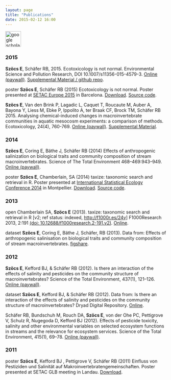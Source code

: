 ```yaml
---
layout: page
title: "Publications"
date: 2015-02-12 16:00
---
```


<a href="https://scholar.google.de/citations?user=QlQH1zEAAAAJ&hl=en" target="_blank">
<img height="49" src="http://scholar.google.de/intl/de/scholar/images/scholar_logo_lg_2011.gif" alt="google scholar">
</a>

### 2015
  
**Szöcs E**,  Schäfer RB, 2015. Ecotoxicology is not normal. Environmental Science and Pollution Research, DOI 10.1007/s11356-015-4579-3.  [Online (paywall)](http://link.springer.com/article/10.1007%2Fs11356-015-4579-3). [Supplemental Material / github repo](https://github.com/EDiLD/usetheglm).

<span class="badge badge-poster">poster</span> **Szöcs E**, Schäfer RB (2015) Ecotoxicology is not normal.
Poster presented at [SETAC Europe 2015](http://barcelona.setac.eu/?contentid=767) in Barcelona. [Download](https://github.com/EDiLD/usetheglm/raw/master/poster/poster.pdf). [Source code](https://github.com/EDiLD/usetheglm/tree/master/poster).

**Szöcs E**, Van den Brink P, Lagadic L, Caquet T, Roucaute M, Auber A, Bayona Y, Liess M, Ebke P, Ippolito A, ter Braak CF, Brock TM, Schäfer RB 2015. Analysing chemical-induced changes in macroinvertebrate communities in aquatic mesocosm experiments: a comparison of methods. Ecotoxicology, 24(4), 760-769.  [Online (paywall)](http://link.springer.com/article/10.1007/s10646-015-1421-0#). [Supplemental Material](http://edild.github.io/publications/szöcs_2015_ecotox_som.pdf).



### 2014

**Szöcs E**, Coring E, Bäthe J, Schäfer RB (2014) Effects of anthropogenic salinization on biological traits and community composition of stream macroinvertebrates. Science of The Total Environment 468–469:943–949. [Online (paywall)](http://www.sciencedirect.com/science/article/pii/S0048969713009728).

<span class="badge badge-poster">poster</span> **Szöcs E**, Chamberlain, SA (2014) taxize: taxonomic search and retrieval in R.
Poster presented at [International Statistical Ecology Conference 2014](http://isec2014.sciencesconf.org/) in Montpellier. [Download](http://edild.github.io/publications/poster_isec2014.pdf). [Source code](https://github.com/EDiLD/taxize_poster).



### 2013

<span class="badge badge-open">open</span> Chamberlain SA, **Szöcs E** (2013). taxize: taxonomic search and retrieval in R [v2; ref status: indexed, http://f1000r.es/24v] F1000Research 2013, 2:191 [(doi: 10.12688/f1000research.2-191.v2)](http://f1000research.com/articles/2-191/v2). [Online](http://f1000research.com/articles/2-191/v2/pdf).

<span class="badge badge-data">dataset</span> **Szöcs E**,  Coring E, Bäthe J, Schäfer, RB (2013). Data from: Effects of anthropogenic salinisation on biological traits and community composition of stream macroinvertebrates. [figshare](http://figshare.com/articles/Data_from_Effects_of_anthropogenic_salinisation_on_biological_traits_and_community_composition_of_stream_macroinvertebrates_/810488).



### 2012

**Szöcs E**, Kefford BJ, & Schäfer RB (2012). Is there an interaction of the effects of salinity and pesticides on the community structure of macroinvertebrates? Science of the Total Environment, 437(1), 121–126. [Online (paywall)](http://www.sciencedirect.com/science/article/pii/S004896971201011X).

<span class="badge badge-success">dataset</span> **Szöcs E**, Kefford BJ, & Schäfer RB (2012). Data from: Is there an interaction of the effects of salinity and pesticides on the community structure of macroinvertebrates? Dryad Digital Repository. [Online](http://datadryad.org/resource/doi:10.5061/dryad.23hs6).

Schäfer RB, Bundschuh M, Rouch DA, **Szöcs E**, von der Ohe PC, Pettigrove V, Schulz R, Nugegoda D, Kefford BJ (2012). Effects of pesticide toxicity, salinity and other environmental variables on selected ecosystem functions in streams and the relevance for ecosystem services. Science of the Total Environment, 415(1), 69–78. [Online (paywall)](http://www.sciencedirect.com/science/article/pii/S0048969711005912).



### 2011

<span class="badge badge-poster">poster</span>  **Szöcs E**, Kefford BJ , Pettigrove V, Schäfer RB (2011) Einfluss von Pestiziden und Salinität auf Makroinvertebratengemeinschaften.  Poster presented at SETAC GLB meeting in Landau. [Download](http://edild.github.io/publications/Poster_2011_SETAC-GLB_Landau.pdf).



                                                                                                                                                                                                                                                                                                                                         
